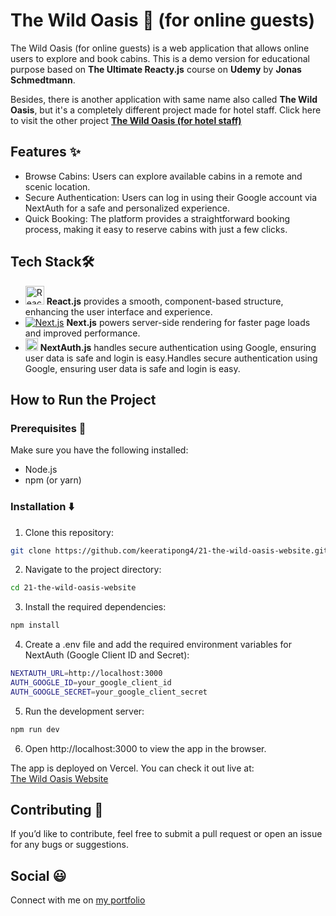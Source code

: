 # The Wild Oasis 🌲 (for online guests)

The Wild Oasis (for online guests) is a web application that allows online users to explore and book cabins. This is a demo version for educational purpose based on **The Ultimate Reacty.js** course on **Udemy** by **Jonas Schmedtmann**.

Besides, there is another application with same name also called **The Wild Oasis**, but it's a completely different project made for hotel staff. Click here to visit the other project [**The Wild Oasis (for hotel staff)**](https://wild-oasis-for-employee.vercel.app/)

## Features ✨

- Browse Cabins: Users can explore available cabins in a remote and scenic location.
- Secure Authentication: Users can log in using their Google account via NextAuth for a safe and personalized experience.
- Quick Booking: The platform provides a straightforward booking process, making it easy to reserve cabins with just a few clicks.

## Tech Stack🛠️

- <img src="https://upload.wikimedia.org/wikipedia/commons/a/a7/React-icon.svg" alt="React.js" width="30"/> **React.js** provides a smooth, component-based structure, enhancing the user interface and experience.
- [![Next.js](https://img.shields.io/badge/Next.js-000000?style=flat&logo=next.js&logoColor=white)](https://nextjs.org/) **Next.js** powers server-side rendering for faster page loads and improved performance.
- <img src="https://next-auth.js.org/img/logo/logo-sm.png" alt="NextAuth.js" width="20"/> **NextAuth.js** handles secure authentication using Google, ensuring user data is safe and login is easy.Handles secure authentication using Google, ensuring user data is safe and login is easy.

## How to Run the Project

### Prerequisites 🏁

Make sure you have the following installed:

- Node.js
- npm (or yarn)

### Installation ⬇️

1. Clone this repository:

```bash
git clone https://github.com/keeratipong4/21-the-wild-oasis-website.git
```

2. Navigate to the project directory:

```bash
cd 21-the-wild-oasis-website
```

3. Install the required dependencies:

```bash
npm install
```

4. Create a .env file and add the required environment variables for NextAuth (Google Client ID and Secret):

```bash
NEXTAUTH_URL=http://localhost:3000
AUTH_GOOGLE_ID=your_google_client_id
AUTH_GOOGLE_SECRET=your_google_client_secret
```

5. Run the development server:

```bash
npm run dev
```

6. Open http://localhost:3000 to view the app in the browser.

The app is deployed on Vercel. You can check it out live at:  
[The Wild Oasis Website](https://wild-oasis-home-stay.vercel.app/)

## Contributing 🤝

If you’d like to contribute, feel free to submit a pull request or open an issue for any bugs or suggestions.

## Social 😃

Connect with me on [my portfolio](https://www.keeratipong.com/)
